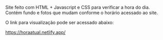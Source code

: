 Site feito com HTML + Javascript e CSS para verificar a hora do dia. Contém fundo e fotos que mudam conforme o horário acessado ao site.

O link para visualização pode ser acessado abaixo:

https://horaatual.netlify.app/
